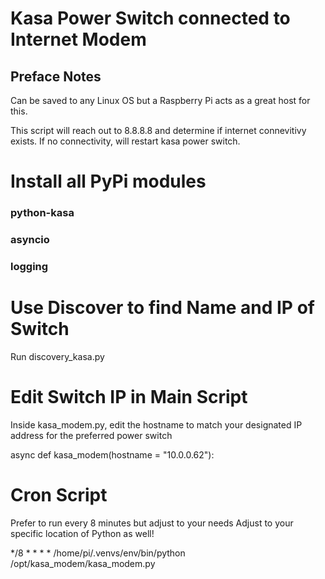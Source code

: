 # Kasa Power Switch connected to Internet Modem

## Preface Notes

Can be saved to any Linux OS but a Raspberry Pi acts as a great host for this. 

This script will reach out to 8.8.8.8 and determine if internet connevitivy exists. If no connectivity, will restart kasa power switch.

# Install all PyPi modules

### python-kasa
### asyncio
### logging

# Use Discover to find Name and IP of Switch

Run discovery_kasa.py

# Edit Switch IP in Main Script

Inside kasa_modem.py, edit the hostname to match your designated IP address for the preferred power switch

async def kasa_modem(hostname = "10.0.0.62"):

# Cron Script
Prefer to run every 8 minutes but adjust to your needs
Adjust to your specific location of Python as well!

*/8 * * * * /home/pi/.venvs/env/bin/python /opt/kasa_modem/kasa_modem.py
